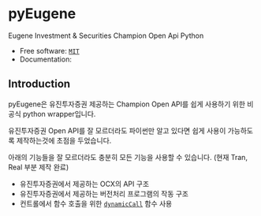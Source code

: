 pyEugene
=====

Eugene Investment & Securities Champion Open Api Python

* Free software: [`MIT`](https://github.com/Choih0401/pyEugene/blob/main/LICENSE)
* Documentation: 

Introduction
------------
pyEugene은 유진투자증권 제공하는 Champion Open API를 쉽게 사용하기 위한 비공식 python wrapper입니다.

유진투자증권 Open API를 잘 모르더라도 파이썬만 알고 있다면 쉽게 사용이 가능하도록 제작하는것에 초점을 두었습니다.

아래의 기능들을 잘 모르더라도 충분히 모든 기능을 사용할 수 있습니다. (현재 Tran, Real 부분 제작 완료)
* 유진투자증권에서 제공하는 OCX의 API 구조
* 유진투자증권에서 제공하는 버전처리 프로그램의 작동 구조
* 컨트롤에서 함수 호출을 위한 [`dynamicCall`](https://doc.qt.io/qt-5/qaxbase.html#dynamicCall) 함수 사용
